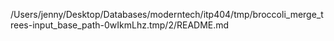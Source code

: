 /Users/jenny/Desktop/Databases/moderntech/itp404/tmp/broccoli_merge_trees-input_base_path-0wIkmLhz.tmp/2/README.md